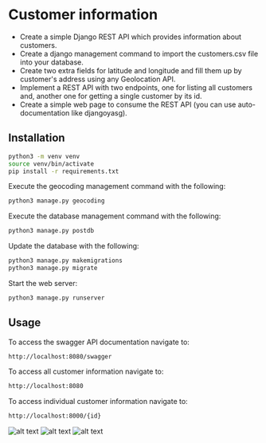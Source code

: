 # Customer information
- Create a simple Django REST API which provides information about customers.
- Create a django management command to import the customers.csv file into your database.
- Create two extra fields for latitude and longitude and fill them up by customer's address using any Geolocation API.
- Implement a REST API with two endpoints, one for listing all customers and, another one for getting a single customer by its id.
- Create a simple web page to consume the REST API (you can use auto-documentation like djangoyasg).
## Installation
```sh
python3 -m venv venv
source venv/bin/activate
pip install -r requirements.txt
```
Execute the geocoding management command with the following:
```sh
python3 manage.py geocoding
```
Execute the database management command with the following:
```sh
python3 manage.py postdb
```
Update the database with the following:
```sh
python3 manage.py makemigrations
python3 manage.py migrate
```
Start the web server:
```sh
python3 manage.py runserver
```
## Usage
To access the swagger API documentation navigate to:
```sh
http://localhost:8080/swagger
```
To access all customer information navigate to:
```sh
http://localhost:8080
```
To access individual customer information navigate to:
```sh
http://localhost:8000/{id}
```
![alt text](https://raw.githubusercontent.com/TDMwangi/customer_information/main/customers/challenge/img1.png)
![alt text](https://github.com/TDMwangi/customer_information/blob/main/customers/challenge/img2.PNG?raw=true)
![alt text](https://github.com/TDMwangi/customer_information/blob/main/customers/challenge/img3.PNG?raw=true)